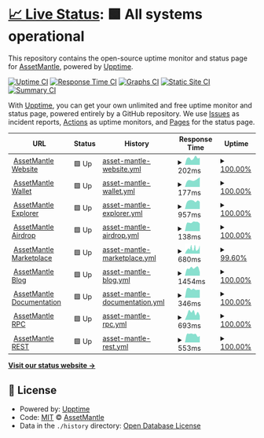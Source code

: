 # [📈 Live Status](https://status.assetmantle.one): <!--live status--> **🟩 All systems operational**

This repository contains the open-source uptime monitor and status page for [AssetMantle](https://assetmantle.one), powered by [Upptime](https://github.com/upptime/upptime).

[![Uptime CI](https://github.com/AssetMantle/status/workflows/Uptime%20CI/badge.svg)](https://github.com/AssetMantle/status/actions?query=workflow%3A%22Uptime+CI%22)
[![Response Time CI](https://github.com/AssetMantle/status/workflows/Response%20Time%20CI/badge.svg)](https://github.com/AssetMantle/status/actions?query=workflow%3A%22Response+Time+CI%22)
[![Graphs CI](https://github.com/AssetMantle/status/workflows/Graphs%20CI/badge.svg)](https://github.com/AssetMantle/status/actions?query=workflow%3A%22Graphs+CI%22)
[![Static Site CI](https://github.com/AssetMantle/status/workflows/Static%20Site%20CI/badge.svg)](https://github.com/AssetMantle/status/actions?query=workflow%3A%22Static+Site+CI%22)
[![Summary CI](https://github.com/AssetMantle/status/workflows/Summary%20CI/badge.svg)](https://github.com/AssetMantle/status/actions?query=workflow%3A%22Summary+CI%22)

With [Upptime](https://upptime.js.org), you can get your own unlimited and free uptime monitor and status page, powered entirely by a GitHub repository. We use [Issues](https://github.com/AssetMantle/status/issues) as incident reports, [Actions](https://github.com/AssetMantle/status/actions) as uptime monitors, and [Pages](https://status.assetmantle.one) for the status page.

<!--start: status pages-->
<!-- This summary is generated by Upptime (https://github.com/upptime/upptime) -->
<!-- Do not edit this manually, your changes will be overwritten -->
<!-- prettier-ignore -->
| URL | Status | History | Response Time | Uptime |
| --- | ------ | ------- | ------------- | ------ |
| <img alt="" src="https://favicons.githubusercontent.com/assetmantle.one" height="13"> [AssetMantle Website](https://assetmantle.one) | 🟩 Up | [asset-mantle-website.yml](https://github.com/AssetMantle/status/commits/HEAD/history/asset-mantle-website.yml) | <details><summary><img alt="Response time graph" src="./graphs/asset-mantle-website/response-time-week.png" height="20"> 202ms</summary><br><a href="https://status.assetmantle.one/history/asset-mantle-website"><img alt="Response time 163" src="https://img.shields.io/endpoint?url=https%3A%2F%2Fraw.githubusercontent.com%2FAssetMantle%2Fstatus%2FHEAD%2Fapi%2Fasset-mantle-website%2Fresponse-time.json"></a><br><a href="https://status.assetmantle.one/history/asset-mantle-website"><img alt="24-hour response time 211" src="https://img.shields.io/endpoint?url=https%3A%2F%2Fraw.githubusercontent.com%2FAssetMantle%2Fstatus%2FHEAD%2Fapi%2Fasset-mantle-website%2Fresponse-time-day.json"></a><br><a href="https://status.assetmantle.one/history/asset-mantle-website"><img alt="7-day response time 202" src="https://img.shields.io/endpoint?url=https%3A%2F%2Fraw.githubusercontent.com%2FAssetMantle%2Fstatus%2FHEAD%2Fapi%2Fasset-mantle-website%2Fresponse-time-week.json"></a><br><a href="https://status.assetmantle.one/history/asset-mantle-website"><img alt="30-day response time 163" src="https://img.shields.io/endpoint?url=https%3A%2F%2Fraw.githubusercontent.com%2FAssetMantle%2Fstatus%2FHEAD%2Fapi%2Fasset-mantle-website%2Fresponse-time-month.json"></a><br><a href="https://status.assetmantle.one/history/asset-mantle-website"><img alt="1-year response time 163" src="https://img.shields.io/endpoint?url=https%3A%2F%2Fraw.githubusercontent.com%2FAssetMantle%2Fstatus%2FHEAD%2Fapi%2Fasset-mantle-website%2Fresponse-time-year.json"></a></details> | <details><summary><a href="https://status.assetmantle.one/history/asset-mantle-website">100.00%</a></summary><a href="https://status.assetmantle.one/history/asset-mantle-website"><img alt="All-time uptime 99.97%" src="https://img.shields.io/endpoint?url=https%3A%2F%2Fraw.githubusercontent.com%2FAssetMantle%2Fstatus%2FHEAD%2Fapi%2Fasset-mantle-website%2Fuptime.json"></a><br><a href="https://status.assetmantle.one/history/asset-mantle-website"><img alt="24-hour uptime 100.00%" src="https://img.shields.io/endpoint?url=https%3A%2F%2Fraw.githubusercontent.com%2FAssetMantle%2Fstatus%2FHEAD%2Fapi%2Fasset-mantle-website%2Fuptime-day.json"></a><br><a href="https://status.assetmantle.one/history/asset-mantle-website"><img alt="7-day uptime 100.00%" src="https://img.shields.io/endpoint?url=https%3A%2F%2Fraw.githubusercontent.com%2FAssetMantle%2Fstatus%2FHEAD%2Fapi%2Fasset-mantle-website%2Fuptime-week.json"></a><br><a href="https://status.assetmantle.one/history/asset-mantle-website"><img alt="30-day uptime 99.97%" src="https://img.shields.io/endpoint?url=https%3A%2F%2Fraw.githubusercontent.com%2FAssetMantle%2Fstatus%2FHEAD%2Fapi%2Fasset-mantle-website%2Fuptime-month.json"></a><br><a href="https://status.assetmantle.one/history/asset-mantle-website"><img alt="1-year uptime 99.97%" src="https://img.shields.io/endpoint?url=https%3A%2F%2Fraw.githubusercontent.com%2FAssetMantle%2Fstatus%2FHEAD%2Fapi%2Fasset-mantle-website%2Fuptime-year.json"></a></details>
| <img alt="" src="https://favicons.githubusercontent.com/wallet.assetmantle.one" height="13"> [AssetMantle Wallet](https://wallet.assetmantle.one) | 🟩 Up | [asset-mantle-wallet.yml](https://github.com/AssetMantle/status/commits/HEAD/history/asset-mantle-wallet.yml) | <details><summary><img alt="Response time graph" src="./graphs/asset-mantle-wallet/response-time-week.png" height="20"> 177ms</summary><br><a href="https://status.assetmantle.one/history/asset-mantle-wallet"><img alt="Response time 149" src="https://img.shields.io/endpoint?url=https%3A%2F%2Fraw.githubusercontent.com%2FAssetMantle%2Fstatus%2FHEAD%2Fapi%2Fasset-mantle-wallet%2Fresponse-time.json"></a><br><a href="https://status.assetmantle.one/history/asset-mantle-wallet"><img alt="24-hour response time 241" src="https://img.shields.io/endpoint?url=https%3A%2F%2Fraw.githubusercontent.com%2FAssetMantle%2Fstatus%2FHEAD%2Fapi%2Fasset-mantle-wallet%2Fresponse-time-day.json"></a><br><a href="https://status.assetmantle.one/history/asset-mantle-wallet"><img alt="7-day response time 177" src="https://img.shields.io/endpoint?url=https%3A%2F%2Fraw.githubusercontent.com%2FAssetMantle%2Fstatus%2FHEAD%2Fapi%2Fasset-mantle-wallet%2Fresponse-time-week.json"></a><br><a href="https://status.assetmantle.one/history/asset-mantle-wallet"><img alt="30-day response time 149" src="https://img.shields.io/endpoint?url=https%3A%2F%2Fraw.githubusercontent.com%2FAssetMantle%2Fstatus%2FHEAD%2Fapi%2Fasset-mantle-wallet%2Fresponse-time-month.json"></a><br><a href="https://status.assetmantle.one/history/asset-mantle-wallet"><img alt="1-year response time 149" src="https://img.shields.io/endpoint?url=https%3A%2F%2Fraw.githubusercontent.com%2FAssetMantle%2Fstatus%2FHEAD%2Fapi%2Fasset-mantle-wallet%2Fresponse-time-year.json"></a></details> | <details><summary><a href="https://status.assetmantle.one/history/asset-mantle-wallet">100.00%</a></summary><a href="https://status.assetmantle.one/history/asset-mantle-wallet"><img alt="All-time uptime 100.00%" src="https://img.shields.io/endpoint?url=https%3A%2F%2Fraw.githubusercontent.com%2FAssetMantle%2Fstatus%2FHEAD%2Fapi%2Fasset-mantle-wallet%2Fuptime.json"></a><br><a href="https://status.assetmantle.one/history/asset-mantle-wallet"><img alt="24-hour uptime 100.00%" src="https://img.shields.io/endpoint?url=https%3A%2F%2Fraw.githubusercontent.com%2FAssetMantle%2Fstatus%2FHEAD%2Fapi%2Fasset-mantle-wallet%2Fuptime-day.json"></a><br><a href="https://status.assetmantle.one/history/asset-mantle-wallet"><img alt="7-day uptime 100.00%" src="https://img.shields.io/endpoint?url=https%3A%2F%2Fraw.githubusercontent.com%2FAssetMantle%2Fstatus%2FHEAD%2Fapi%2Fasset-mantle-wallet%2Fuptime-week.json"></a><br><a href="https://status.assetmantle.one/history/asset-mantle-wallet"><img alt="30-day uptime 100.00%" src="https://img.shields.io/endpoint?url=https%3A%2F%2Fraw.githubusercontent.com%2FAssetMantle%2Fstatus%2FHEAD%2Fapi%2Fasset-mantle-wallet%2Fuptime-month.json"></a><br><a href="https://status.assetmantle.one/history/asset-mantle-wallet"><img alt="1-year uptime 100.00%" src="https://img.shields.io/endpoint?url=https%3A%2F%2Fraw.githubusercontent.com%2FAssetMantle%2Fstatus%2FHEAD%2Fapi%2Fasset-mantle-wallet%2Fuptime-year.json"></a></details>
| <img alt="" src="https://favicons.githubusercontent.com/explorer.assetmantle.one" height="13"> [AssetMantle Explorer](https://explorer.assetmantle.one) | 🟩 Up | [asset-mantle-explorer.yml](https://github.com/AssetMantle/status/commits/HEAD/history/asset-mantle-explorer.yml) | <details><summary><img alt="Response time graph" src="./graphs/asset-mantle-explorer/response-time-week.png" height="20"> 957ms</summary><br><a href="https://status.assetmantle.one/history/asset-mantle-explorer"><img alt="Response time 958" src="https://img.shields.io/endpoint?url=https%3A%2F%2Fraw.githubusercontent.com%2FAssetMantle%2Fstatus%2FHEAD%2Fapi%2Fasset-mantle-explorer%2Fresponse-time.json"></a><br><a href="https://status.assetmantle.one/history/asset-mantle-explorer"><img alt="24-hour response time 877" src="https://img.shields.io/endpoint?url=https%3A%2F%2Fraw.githubusercontent.com%2FAssetMantle%2Fstatus%2FHEAD%2Fapi%2Fasset-mantle-explorer%2Fresponse-time-day.json"></a><br><a href="https://status.assetmantle.one/history/asset-mantle-explorer"><img alt="7-day response time 957" src="https://img.shields.io/endpoint?url=https%3A%2F%2Fraw.githubusercontent.com%2FAssetMantle%2Fstatus%2FHEAD%2Fapi%2Fasset-mantle-explorer%2Fresponse-time-week.json"></a><br><a href="https://status.assetmantle.one/history/asset-mantle-explorer"><img alt="30-day response time 958" src="https://img.shields.io/endpoint?url=https%3A%2F%2Fraw.githubusercontent.com%2FAssetMantle%2Fstatus%2FHEAD%2Fapi%2Fasset-mantle-explorer%2Fresponse-time-month.json"></a><br><a href="https://status.assetmantle.one/history/asset-mantle-explorer"><img alt="1-year response time 958" src="https://img.shields.io/endpoint?url=https%3A%2F%2Fraw.githubusercontent.com%2FAssetMantle%2Fstatus%2FHEAD%2Fapi%2Fasset-mantle-explorer%2Fresponse-time-year.json"></a></details> | <details><summary><a href="https://status.assetmantle.one/history/asset-mantle-explorer">100.00%</a></summary><a href="https://status.assetmantle.one/history/asset-mantle-explorer"><img alt="All-time uptime 100.00%" src="https://img.shields.io/endpoint?url=https%3A%2F%2Fraw.githubusercontent.com%2FAssetMantle%2Fstatus%2FHEAD%2Fapi%2Fasset-mantle-explorer%2Fuptime.json"></a><br><a href="https://status.assetmantle.one/history/asset-mantle-explorer"><img alt="24-hour uptime 100.00%" src="https://img.shields.io/endpoint?url=https%3A%2F%2Fraw.githubusercontent.com%2FAssetMantle%2Fstatus%2FHEAD%2Fapi%2Fasset-mantle-explorer%2Fuptime-day.json"></a><br><a href="https://status.assetmantle.one/history/asset-mantle-explorer"><img alt="7-day uptime 100.00%" src="https://img.shields.io/endpoint?url=https%3A%2F%2Fraw.githubusercontent.com%2FAssetMantle%2Fstatus%2FHEAD%2Fapi%2Fasset-mantle-explorer%2Fuptime-week.json"></a><br><a href="https://status.assetmantle.one/history/asset-mantle-explorer"><img alt="30-day uptime 100.00%" src="https://img.shields.io/endpoint?url=https%3A%2F%2Fraw.githubusercontent.com%2FAssetMantle%2Fstatus%2FHEAD%2Fapi%2Fasset-mantle-explorer%2Fuptime-month.json"></a><br><a href="https://status.assetmantle.one/history/asset-mantle-explorer"><img alt="1-year uptime 100.00%" src="https://img.shields.io/endpoint?url=https%3A%2F%2Fraw.githubusercontent.com%2FAssetMantle%2Fstatus%2FHEAD%2Fapi%2Fasset-mantle-explorer%2Fuptime-year.json"></a></details>
| <img alt="" src="https://favicons.githubusercontent.com/airdrop.assetmantle.one" height="13"> [AssetMantle Airdrop](https://airdrop.assetmantle.one) | 🟩 Up | [asset-mantle-airdrop.yml](https://github.com/AssetMantle/status/commits/HEAD/history/asset-mantle-airdrop.yml) | <details><summary><img alt="Response time graph" src="./graphs/asset-mantle-airdrop/response-time-week.png" height="20"> 138ms</summary><br><a href="https://status.assetmantle.one/history/asset-mantle-airdrop"><img alt="Response time 145" src="https://img.shields.io/endpoint?url=https%3A%2F%2Fraw.githubusercontent.com%2FAssetMantle%2Fstatus%2FHEAD%2Fapi%2Fasset-mantle-airdrop%2Fresponse-time.json"></a><br><a href="https://status.assetmantle.one/history/asset-mantle-airdrop"><img alt="24-hour response time 120" src="https://img.shields.io/endpoint?url=https%3A%2F%2Fraw.githubusercontent.com%2FAssetMantle%2Fstatus%2FHEAD%2Fapi%2Fasset-mantle-airdrop%2Fresponse-time-day.json"></a><br><a href="https://status.assetmantle.one/history/asset-mantle-airdrop"><img alt="7-day response time 138" src="https://img.shields.io/endpoint?url=https%3A%2F%2Fraw.githubusercontent.com%2FAssetMantle%2Fstatus%2FHEAD%2Fapi%2Fasset-mantle-airdrop%2Fresponse-time-week.json"></a><br><a href="https://status.assetmantle.one/history/asset-mantle-airdrop"><img alt="30-day response time 145" src="https://img.shields.io/endpoint?url=https%3A%2F%2Fraw.githubusercontent.com%2FAssetMantle%2Fstatus%2FHEAD%2Fapi%2Fasset-mantle-airdrop%2Fresponse-time-month.json"></a><br><a href="https://status.assetmantle.one/history/asset-mantle-airdrop"><img alt="1-year response time 145" src="https://img.shields.io/endpoint?url=https%3A%2F%2Fraw.githubusercontent.com%2FAssetMantle%2Fstatus%2FHEAD%2Fapi%2Fasset-mantle-airdrop%2Fresponse-time-year.json"></a></details> | <details><summary><a href="https://status.assetmantle.one/history/asset-mantle-airdrop">100.00%</a></summary><a href="https://status.assetmantle.one/history/asset-mantle-airdrop"><img alt="All-time uptime 99.97%" src="https://img.shields.io/endpoint?url=https%3A%2F%2Fraw.githubusercontent.com%2FAssetMantle%2Fstatus%2FHEAD%2Fapi%2Fasset-mantle-airdrop%2Fuptime.json"></a><br><a href="https://status.assetmantle.one/history/asset-mantle-airdrop"><img alt="24-hour uptime 100.00%" src="https://img.shields.io/endpoint?url=https%3A%2F%2Fraw.githubusercontent.com%2FAssetMantle%2Fstatus%2FHEAD%2Fapi%2Fasset-mantle-airdrop%2Fuptime-day.json"></a><br><a href="https://status.assetmantle.one/history/asset-mantle-airdrop"><img alt="7-day uptime 100.00%" src="https://img.shields.io/endpoint?url=https%3A%2F%2Fraw.githubusercontent.com%2FAssetMantle%2Fstatus%2FHEAD%2Fapi%2Fasset-mantle-airdrop%2Fuptime-week.json"></a><br><a href="https://status.assetmantle.one/history/asset-mantle-airdrop"><img alt="30-day uptime 99.97%" src="https://img.shields.io/endpoint?url=https%3A%2F%2Fraw.githubusercontent.com%2FAssetMantle%2Fstatus%2FHEAD%2Fapi%2Fasset-mantle-airdrop%2Fuptime-month.json"></a><br><a href="https://status.assetmantle.one/history/asset-mantle-airdrop"><img alt="1-year uptime 99.97%" src="https://img.shields.io/endpoint?url=https%3A%2F%2Fraw.githubusercontent.com%2FAssetMantle%2Fstatus%2FHEAD%2Fapi%2Fasset-mantle-airdrop%2Fuptime-year.json"></a></details>
| <img alt="" src="https://favicons.githubusercontent.com/marketplace.assetmantle.one" height="13"> [AssetMantle Marketplace](https://marketplace.assetmantle.one) | 🟩 Up | [asset-mantle-marketplace.yml](https://github.com/AssetMantle/status/commits/HEAD/history/asset-mantle-marketplace.yml) | <details><summary><img alt="Response time graph" src="./graphs/asset-mantle-marketplace/response-time-week.png" height="20"> 680ms</summary><br><a href="https://status.assetmantle.one/history/asset-mantle-marketplace"><img alt="Response time 895" src="https://img.shields.io/endpoint?url=https%3A%2F%2Fraw.githubusercontent.com%2FAssetMantle%2Fstatus%2FHEAD%2Fapi%2Fasset-mantle-marketplace%2Fresponse-time.json"></a><br><a href="https://status.assetmantle.one/history/asset-mantle-marketplace"><img alt="24-hour response time 1135" src="https://img.shields.io/endpoint?url=https%3A%2F%2Fraw.githubusercontent.com%2FAssetMantle%2Fstatus%2FHEAD%2Fapi%2Fasset-mantle-marketplace%2Fresponse-time-day.json"></a><br><a href="https://status.assetmantle.one/history/asset-mantle-marketplace"><img alt="7-day response time 680" src="https://img.shields.io/endpoint?url=https%3A%2F%2Fraw.githubusercontent.com%2FAssetMantle%2Fstatus%2FHEAD%2Fapi%2Fasset-mantle-marketplace%2Fresponse-time-week.json"></a><br><a href="https://status.assetmantle.one/history/asset-mantle-marketplace"><img alt="30-day response time 895" src="https://img.shields.io/endpoint?url=https%3A%2F%2Fraw.githubusercontent.com%2FAssetMantle%2Fstatus%2FHEAD%2Fapi%2Fasset-mantle-marketplace%2Fresponse-time-month.json"></a><br><a href="https://status.assetmantle.one/history/asset-mantle-marketplace"><img alt="1-year response time 895" src="https://img.shields.io/endpoint?url=https%3A%2F%2Fraw.githubusercontent.com%2FAssetMantle%2Fstatus%2FHEAD%2Fapi%2Fasset-mantle-marketplace%2Fresponse-time-year.json"></a></details> | <details><summary><a href="https://status.assetmantle.one/history/asset-mantle-marketplace">99.60%</a></summary><a href="https://status.assetmantle.one/history/asset-mantle-marketplace"><img alt="All-time uptime 99.78%" src="https://img.shields.io/endpoint?url=https%3A%2F%2Fraw.githubusercontent.com%2FAssetMantle%2Fstatus%2FHEAD%2Fapi%2Fasset-mantle-marketplace%2Fuptime.json"></a><br><a href="https://status.assetmantle.one/history/asset-mantle-marketplace"><img alt="24-hour uptime 100.00%" src="https://img.shields.io/endpoint?url=https%3A%2F%2Fraw.githubusercontent.com%2FAssetMantle%2Fstatus%2FHEAD%2Fapi%2Fasset-mantle-marketplace%2Fuptime-day.json"></a><br><a href="https://status.assetmantle.one/history/asset-mantle-marketplace"><img alt="7-day uptime 99.60%" src="https://img.shields.io/endpoint?url=https%3A%2F%2Fraw.githubusercontent.com%2FAssetMantle%2Fstatus%2FHEAD%2Fapi%2Fasset-mantle-marketplace%2Fuptime-week.json"></a><br><a href="https://status.assetmantle.one/history/asset-mantle-marketplace"><img alt="30-day uptime 99.78%" src="https://img.shields.io/endpoint?url=https%3A%2F%2Fraw.githubusercontent.com%2FAssetMantle%2Fstatus%2FHEAD%2Fapi%2Fasset-mantle-marketplace%2Fuptime-month.json"></a><br><a href="https://status.assetmantle.one/history/asset-mantle-marketplace"><img alt="1-year uptime 99.78%" src="https://img.shields.io/endpoint?url=https%3A%2F%2Fraw.githubusercontent.com%2FAssetMantle%2Fstatus%2FHEAD%2Fapi%2Fasset-mantle-marketplace%2Fuptime-year.json"></a></details>
| <img alt="" src="https://favicons.githubusercontent.com/blog.assetmantle.one" height="13"> [AssetMantle Blog](https://blog.assetmantle.one) | 🟩 Up | [asset-mantle-blog.yml](https://github.com/AssetMantle/status/commits/HEAD/history/asset-mantle-blog.yml) | <details><summary><img alt="Response time graph" src="./graphs/asset-mantle-blog/response-time-week.png" height="20"> 1454ms</summary><br><a href="https://status.assetmantle.one/history/asset-mantle-blog"><img alt="Response time 1239" src="https://img.shields.io/endpoint?url=https%3A%2F%2Fraw.githubusercontent.com%2FAssetMantle%2Fstatus%2FHEAD%2Fapi%2Fasset-mantle-blog%2Fresponse-time.json"></a><br><a href="https://status.assetmantle.one/history/asset-mantle-blog"><img alt="24-hour response time 712" src="https://img.shields.io/endpoint?url=https%3A%2F%2Fraw.githubusercontent.com%2FAssetMantle%2Fstatus%2FHEAD%2Fapi%2Fasset-mantle-blog%2Fresponse-time-day.json"></a><br><a href="https://status.assetmantle.one/history/asset-mantle-blog"><img alt="7-day response time 1454" src="https://img.shields.io/endpoint?url=https%3A%2F%2Fraw.githubusercontent.com%2FAssetMantle%2Fstatus%2FHEAD%2Fapi%2Fasset-mantle-blog%2Fresponse-time-week.json"></a><br><a href="https://status.assetmantle.one/history/asset-mantle-blog"><img alt="30-day response time 1239" src="https://img.shields.io/endpoint?url=https%3A%2F%2Fraw.githubusercontent.com%2FAssetMantle%2Fstatus%2FHEAD%2Fapi%2Fasset-mantle-blog%2Fresponse-time-month.json"></a><br><a href="https://status.assetmantle.one/history/asset-mantle-blog"><img alt="1-year response time 1239" src="https://img.shields.io/endpoint?url=https%3A%2F%2Fraw.githubusercontent.com%2FAssetMantle%2Fstatus%2FHEAD%2Fapi%2Fasset-mantle-blog%2Fresponse-time-year.json"></a></details> | <details><summary><a href="https://status.assetmantle.one/history/asset-mantle-blog">100.00%</a></summary><a href="https://status.assetmantle.one/history/asset-mantle-blog"><img alt="All-time uptime 91.55%" src="https://img.shields.io/endpoint?url=https%3A%2F%2Fraw.githubusercontent.com%2FAssetMantle%2Fstatus%2FHEAD%2Fapi%2Fasset-mantle-blog%2Fuptime.json"></a><br><a href="https://status.assetmantle.one/history/asset-mantle-blog"><img alt="24-hour uptime 100.00%" src="https://img.shields.io/endpoint?url=https%3A%2F%2Fraw.githubusercontent.com%2FAssetMantle%2Fstatus%2FHEAD%2Fapi%2Fasset-mantle-blog%2Fuptime-day.json"></a><br><a href="https://status.assetmantle.one/history/asset-mantle-blog"><img alt="7-day uptime 100.00%" src="https://img.shields.io/endpoint?url=https%3A%2F%2Fraw.githubusercontent.com%2FAssetMantle%2Fstatus%2FHEAD%2Fapi%2Fasset-mantle-blog%2Fuptime-week.json"></a><br><a href="https://status.assetmantle.one/history/asset-mantle-blog"><img alt="30-day uptime 91.55%" src="https://img.shields.io/endpoint?url=https%3A%2F%2Fraw.githubusercontent.com%2FAssetMantle%2Fstatus%2FHEAD%2Fapi%2Fasset-mantle-blog%2Fuptime-month.json"></a><br><a href="https://status.assetmantle.one/history/asset-mantle-blog"><img alt="1-year uptime 91.55%" src="https://img.shields.io/endpoint?url=https%3A%2F%2Fraw.githubusercontent.com%2FAssetMantle%2Fstatus%2FHEAD%2Fapi%2Fasset-mantle-blog%2Fuptime-year.json"></a></details>
| <img alt="" src="https://favicons.githubusercontent.com/docs.assetmantle.one" height="13"> [AssetMantle Documentation](https://docs.assetmantle.one) | 🟩 Up | [asset-mantle-documentation.yml](https://github.com/AssetMantle/status/commits/HEAD/history/asset-mantle-documentation.yml) | <details><summary><img alt="Response time graph" src="./graphs/asset-mantle-documentation/response-time-week.png" height="20"> 346ms</summary><br><a href="https://status.assetmantle.one/history/asset-mantle-documentation"><img alt="Response time 219" src="https://img.shields.io/endpoint?url=https%3A%2F%2Fraw.githubusercontent.com%2FAssetMantle%2Fstatus%2FHEAD%2Fapi%2Fasset-mantle-documentation%2Fresponse-time.json"></a><br><a href="https://status.assetmantle.one/history/asset-mantle-documentation"><img alt="24-hour response time 322" src="https://img.shields.io/endpoint?url=https%3A%2F%2Fraw.githubusercontent.com%2FAssetMantle%2Fstatus%2FHEAD%2Fapi%2Fasset-mantle-documentation%2Fresponse-time-day.json"></a><br><a href="https://status.assetmantle.one/history/asset-mantle-documentation"><img alt="7-day response time 346" src="https://img.shields.io/endpoint?url=https%3A%2F%2Fraw.githubusercontent.com%2FAssetMantle%2Fstatus%2FHEAD%2Fapi%2Fasset-mantle-documentation%2Fresponse-time-week.json"></a><br><a href="https://status.assetmantle.one/history/asset-mantle-documentation"><img alt="30-day response time 219" src="https://img.shields.io/endpoint?url=https%3A%2F%2Fraw.githubusercontent.com%2FAssetMantle%2Fstatus%2FHEAD%2Fapi%2Fasset-mantle-documentation%2Fresponse-time-month.json"></a><br><a href="https://status.assetmantle.one/history/asset-mantle-documentation"><img alt="1-year response time 219" src="https://img.shields.io/endpoint?url=https%3A%2F%2Fraw.githubusercontent.com%2FAssetMantle%2Fstatus%2FHEAD%2Fapi%2Fasset-mantle-documentation%2Fresponse-time-year.json"></a></details> | <details><summary><a href="https://status.assetmantle.one/history/asset-mantle-documentation">100.00%</a></summary><a href="https://status.assetmantle.one/history/asset-mantle-documentation"><img alt="All-time uptime 100.00%" src="https://img.shields.io/endpoint?url=https%3A%2F%2Fraw.githubusercontent.com%2FAssetMantle%2Fstatus%2FHEAD%2Fapi%2Fasset-mantle-documentation%2Fuptime.json"></a><br><a href="https://status.assetmantle.one/history/asset-mantle-documentation"><img alt="24-hour uptime 100.00%" src="https://img.shields.io/endpoint?url=https%3A%2F%2Fraw.githubusercontent.com%2FAssetMantle%2Fstatus%2FHEAD%2Fapi%2Fasset-mantle-documentation%2Fuptime-day.json"></a><br><a href="https://status.assetmantle.one/history/asset-mantle-documentation"><img alt="7-day uptime 100.00%" src="https://img.shields.io/endpoint?url=https%3A%2F%2Fraw.githubusercontent.com%2FAssetMantle%2Fstatus%2FHEAD%2Fapi%2Fasset-mantle-documentation%2Fuptime-week.json"></a><br><a href="https://status.assetmantle.one/history/asset-mantle-documentation"><img alt="30-day uptime 100.00%" src="https://img.shields.io/endpoint?url=https%3A%2F%2Fraw.githubusercontent.com%2FAssetMantle%2Fstatus%2FHEAD%2Fapi%2Fasset-mantle-documentation%2Fuptime-month.json"></a><br><a href="https://status.assetmantle.one/history/asset-mantle-documentation"><img alt="1-year uptime 100.00%" src="https://img.shields.io/endpoint?url=https%3A%2F%2Fraw.githubusercontent.com%2FAssetMantle%2Fstatus%2FHEAD%2Fapi%2Fasset-mantle-documentation%2Fuptime-year.json"></a></details>
| <img alt="" src="https://favicons.githubusercontent.com/rpc.assetmantle.one" height="13"> [AssetMantle RPC](https://rpc.assetmantle.one/net_info) | 🟩 Up | [asset-mantle-rpc.yml](https://github.com/AssetMantle/status/commits/HEAD/history/asset-mantle-rpc.yml) | <details><summary><img alt="Response time graph" src="./graphs/asset-mantle-rpc/response-time-week.png" height="20"> 693ms</summary><br><a href="https://status.assetmantle.one/history/asset-mantle-rpc"><img alt="Response time 529" src="https://img.shields.io/endpoint?url=https%3A%2F%2Fraw.githubusercontent.com%2FAssetMantle%2Fstatus%2FHEAD%2Fapi%2Fasset-mantle-rpc%2Fresponse-time.json"></a><br><a href="https://status.assetmantle.one/history/asset-mantle-rpc"><img alt="24-hour response time 398" src="https://img.shields.io/endpoint?url=https%3A%2F%2Fraw.githubusercontent.com%2FAssetMantle%2Fstatus%2FHEAD%2Fapi%2Fasset-mantle-rpc%2Fresponse-time-day.json"></a><br><a href="https://status.assetmantle.one/history/asset-mantle-rpc"><img alt="7-day response time 693" src="https://img.shields.io/endpoint?url=https%3A%2F%2Fraw.githubusercontent.com%2FAssetMantle%2Fstatus%2FHEAD%2Fapi%2Fasset-mantle-rpc%2Fresponse-time-week.json"></a><br><a href="https://status.assetmantle.one/history/asset-mantle-rpc"><img alt="30-day response time 529" src="https://img.shields.io/endpoint?url=https%3A%2F%2Fraw.githubusercontent.com%2FAssetMantle%2Fstatus%2FHEAD%2Fapi%2Fasset-mantle-rpc%2Fresponse-time-month.json"></a><br><a href="https://status.assetmantle.one/history/asset-mantle-rpc"><img alt="1-year response time 529" src="https://img.shields.io/endpoint?url=https%3A%2F%2Fraw.githubusercontent.com%2FAssetMantle%2Fstatus%2FHEAD%2Fapi%2Fasset-mantle-rpc%2Fresponse-time-year.json"></a></details> | <details><summary><a href="https://status.assetmantle.one/history/asset-mantle-rpc">100.00%</a></summary><a href="https://status.assetmantle.one/history/asset-mantle-rpc"><img alt="All-time uptime 99.85%" src="https://img.shields.io/endpoint?url=https%3A%2F%2Fraw.githubusercontent.com%2FAssetMantle%2Fstatus%2FHEAD%2Fapi%2Fasset-mantle-rpc%2Fuptime.json"></a><br><a href="https://status.assetmantle.one/history/asset-mantle-rpc"><img alt="24-hour uptime 100.00%" src="https://img.shields.io/endpoint?url=https%3A%2F%2Fraw.githubusercontent.com%2FAssetMantle%2Fstatus%2FHEAD%2Fapi%2Fasset-mantle-rpc%2Fuptime-day.json"></a><br><a href="https://status.assetmantle.one/history/asset-mantle-rpc"><img alt="7-day uptime 100.00%" src="https://img.shields.io/endpoint?url=https%3A%2F%2Fraw.githubusercontent.com%2FAssetMantle%2Fstatus%2FHEAD%2Fapi%2Fasset-mantle-rpc%2Fuptime-week.json"></a><br><a href="https://status.assetmantle.one/history/asset-mantle-rpc"><img alt="30-day uptime 99.85%" src="https://img.shields.io/endpoint?url=https%3A%2F%2Fraw.githubusercontent.com%2FAssetMantle%2Fstatus%2FHEAD%2Fapi%2Fasset-mantle-rpc%2Fuptime-month.json"></a><br><a href="https://status.assetmantle.one/history/asset-mantle-rpc"><img alt="1-year uptime 99.85%" src="https://img.shields.io/endpoint?url=https%3A%2F%2Fraw.githubusercontent.com%2FAssetMantle%2Fstatus%2FHEAD%2Fapi%2Fasset-mantle-rpc%2Fuptime-year.json"></a></details>
| <img alt="" src="https://favicons.githubusercontent.com/rest.assetmantle.one" height="13"> [AssetMantle REST](https://rest.assetmantle.one/node_info) | 🟩 Up | [asset-mantle-rest.yml](https://github.com/AssetMantle/status/commits/HEAD/history/asset-mantle-rest.yml) | <details><summary><img alt="Response time graph" src="./graphs/asset-mantle-rest/response-time-week.png" height="20"> 553ms</summary><br><a href="https://status.assetmantle.one/history/asset-mantle-rest"><img alt="Response time 422" src="https://img.shields.io/endpoint?url=https%3A%2F%2Fraw.githubusercontent.com%2FAssetMantle%2Fstatus%2FHEAD%2Fapi%2Fasset-mantle-rest%2Fresponse-time.json"></a><br><a href="https://status.assetmantle.one/history/asset-mantle-rest"><img alt="24-hour response time 443" src="https://img.shields.io/endpoint?url=https%3A%2F%2Fraw.githubusercontent.com%2FAssetMantle%2Fstatus%2FHEAD%2Fapi%2Fasset-mantle-rest%2Fresponse-time-day.json"></a><br><a href="https://status.assetmantle.one/history/asset-mantle-rest"><img alt="7-day response time 553" src="https://img.shields.io/endpoint?url=https%3A%2F%2Fraw.githubusercontent.com%2FAssetMantle%2Fstatus%2FHEAD%2Fapi%2Fasset-mantle-rest%2Fresponse-time-week.json"></a><br><a href="https://status.assetmantle.one/history/asset-mantle-rest"><img alt="30-day response time 422" src="https://img.shields.io/endpoint?url=https%3A%2F%2Fraw.githubusercontent.com%2FAssetMantle%2Fstatus%2FHEAD%2Fapi%2Fasset-mantle-rest%2Fresponse-time-month.json"></a><br><a href="https://status.assetmantle.one/history/asset-mantle-rest"><img alt="1-year response time 422" src="https://img.shields.io/endpoint?url=https%3A%2F%2Fraw.githubusercontent.com%2FAssetMantle%2Fstatus%2FHEAD%2Fapi%2Fasset-mantle-rest%2Fresponse-time-year.json"></a></details> | <details><summary><a href="https://status.assetmantle.one/history/asset-mantle-rest">100.00%</a></summary><a href="https://status.assetmantle.one/history/asset-mantle-rest"><img alt="All-time uptime 99.90%" src="https://img.shields.io/endpoint?url=https%3A%2F%2Fraw.githubusercontent.com%2FAssetMantle%2Fstatus%2FHEAD%2Fapi%2Fasset-mantle-rest%2Fuptime.json"></a><br><a href="https://status.assetmantle.one/history/asset-mantle-rest"><img alt="24-hour uptime 100.00%" src="https://img.shields.io/endpoint?url=https%3A%2F%2Fraw.githubusercontent.com%2FAssetMantle%2Fstatus%2FHEAD%2Fapi%2Fasset-mantle-rest%2Fuptime-day.json"></a><br><a href="https://status.assetmantle.one/history/asset-mantle-rest"><img alt="7-day uptime 100.00%" src="https://img.shields.io/endpoint?url=https%3A%2F%2Fraw.githubusercontent.com%2FAssetMantle%2Fstatus%2FHEAD%2Fapi%2Fasset-mantle-rest%2Fuptime-week.json"></a><br><a href="https://status.assetmantle.one/history/asset-mantle-rest"><img alt="30-day uptime 99.90%" src="https://img.shields.io/endpoint?url=https%3A%2F%2Fraw.githubusercontent.com%2FAssetMantle%2Fstatus%2FHEAD%2Fapi%2Fasset-mantle-rest%2Fuptime-month.json"></a><br><a href="https://status.assetmantle.one/history/asset-mantle-rest"><img alt="1-year uptime 99.90%" src="https://img.shields.io/endpoint?url=https%3A%2F%2Fraw.githubusercontent.com%2FAssetMantle%2Fstatus%2FHEAD%2Fapi%2Fasset-mantle-rest%2Fuptime-year.json"></a></details>

<!--end: status pages-->

[**Visit our status website →**](https://status.assetmantle.one)

## 📄 License

- Powered by: [Upptime](https://github.com/upptime/upptime)
- Code: [MIT](./LICENSE) © [AssetMantle](https://assetmantle.one)
- Data in the `./history` directory: [Open Database License](https://opendatacommons.org/licenses/odbl/1-0/)
